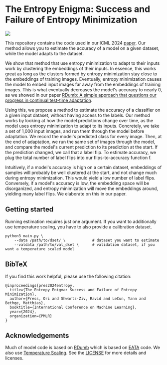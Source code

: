 # The Entropy Enigma: Success and Failure of Entropy Minimization

![](fit_and_est.png)

This repository contains the code used in our ICML 2024 [paper](https://arxiv.org/pdf/2405.05012).
Our method allows you to estimate the accuracy of a model on a given dataset, while the model adapts to the dataset.

We show that method that use entropy minimization to adapt to their inputs work by clustering the embeddings of their inputs.
In essence, this works great as long as the clusters formed by entropy minimization stay close to 
the embeddings of training images. Eventually, entropy minimization causes the model to embed input images far away
from the embeddings of training images. This is what eventually decreases the model's accuracy to nearly 0, as 
we showed in our paper [RDumb: A simple approach that questions our progress in continual test-time adaptation](https://github.com/oripress/ccc).   

Using this, we propose a method to estimate the accuracy of a classifier on a given input dataset, 
without having access to the labels. Our method works by looking at how the model predictions change over time, as the model 
uses entropy minimization to adapt to its inputs. Concretely, we take a set of 1,000 input images, and run them through
the model before adaptation. We record the model's predicted class for every image. Then, at the end of adaptation, we run the same set of images 
through the model, and compare the model's current prediction to its prediction at the start. If the prediction changed,
we call that a label flip. To estimate accuracy, we plug the total number of label flips into our flips-to-accuracy function f.

Intuitively, if a model's accuracy is high on a certain dataset, embeddings of samples will probably be well clustered at the start, and not change much during 
entropy minimization. This would yield a low number of label flips. Conversely, if a model's accuracy is low, the embedding space will be disorganized, 
and entropy minimization will move the embeddings around, yielding many label flips. We elaborate on this in our paper. 


## Getting started
Running estimation requires just one argument. If you want to additionally use temperature scaling, 
you have to also provide a calibration dataset. 
```
python3 main.py \
    --data /path/to/dset/ \            # dataset you want to estimate
    --valdata /path/to/val_dset \      # validation dataset, if you want a temperature scaled model
```


## BibTeX
If you find this work helpful, please use the following citation:
```
@inproceedings{pres2024entropy,
  title={The Entropy Enigma: Success and Failure of Entropy Minimization},
  author={Press, Ori and Shwartz-Ziv, Ravid and LeCun, Yann and Bethge, Matthias},
  booktitle={International Conference on Machine Learning},
  year={2024},
  organization={PMLR}
}
```



## Acknowledgements
Much of model code is based on [RDumb](https://github.com/oripress/CCC/) which is based on [EATA](https://github.com/mr-eggplant/EATA/) code.
We also use [Temperature Scaling](https://github.com/gpleiss/temperature_scaling).
See the [LICENSE](https://github.com/oripress/EntropyEnigma/blob/master/LICENSE) for more details and licenses.
